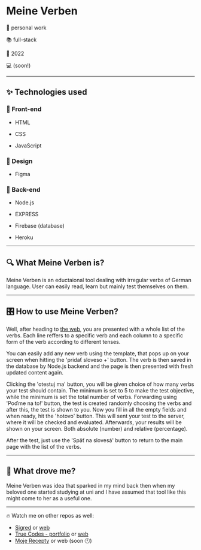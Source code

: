 # Meine Verben

🤝 personal work

📚 full-stack

📅 2022

💻 (soon!)

____

## ✨ Technologies used

### 📱 Front-end

- HTML

- CSS

- JavaScript 


### 🎨 Design

- Figma

### 🔧 Back-end

- Node.js

- EXPRESS

- Firebase (database)

- Heroku


____

##  🔍 What Meine Verben is? 

Meine Verben is an eductaional tool dealing with irregular verbs of German language. User can easily read, learn but mainly test themselves on them.

____

## 🎛️ How to use Meine Verben? 

Well, after heading to [the web](http://www.meineverben.com), you are presented with a whole list of the verbs. Each line reffers to a specific verb and each column to a specific form of the verb according to different tenses. 

You can easily add any new verb using the template, that pops up on your screen when hitting the 'pridať sloveso +' button. The verb is then saved in the database by Node.js backend and the page is then presented with fresh updated content again.

Clicking the 'otestuj ma' button, you will be given choice of how many verbs your test should contain. The minimum is set to 5 to make the test objective, while the minimum is set the total number of verbs. Forwarding using 'Poďme na to!' button, the test is created randomly choosing the verbs and after this, the test is shown to you. Now you fill in all the empty fields and when ready, hit the 'hotovo' button. This will sent your test to the server, where it will be checked and evaluated. Afterwards, your results will be shown on your screen. Both absolute (number) and relative (percentage).

After the test, just use the 'Späť na slovesá' button to return to the main page with the list of the verbs.

___

## 🚀 What drove me? 

Meine Verben was idea that sparked in my mind back then when my beloved one started studying at uni and I have assumed that tool like this might come to her as a useful one. 

___

🔥 Watch me on other repos as well:

- [Sigred](https://github.com/TrueCodes1/sigred_public.git) or [web](https://www.sigred.org)
- [True Codes -  portfolio](https://github.com/TrueCodes1/true_codes.git) or [web](https://www.truecodes.dev)
- [Moje Recepty](https://github.com/TrueCodes1/moje_recepty.git) or web (soon 🕚)
